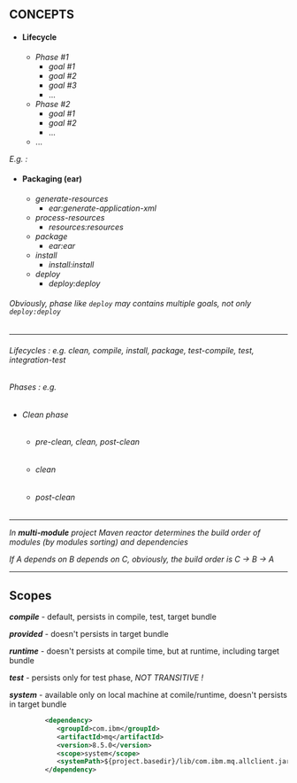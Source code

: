 ## CONCEPTS

- #### Lifecycle 
   - _Phase #1_
      - _goal #1_
      - _goal #2_
      - _goal #3_
      - ...
   - _Phase #2_
      - _goal #1_
      - _goal #2_
      - ...
   - ...
   
_E.g. :_

- #### Packaging (ear)
   - _generate-resources_
      - _ear:generate-application-xml_
   - _process-resources_
      - _resources:resources_ 
   - _package_
      - _ear:ear_ 
   - _install_
      - _install:install_ 
   - _deploy_
      - _deploy:deploy_ 

###### _Obviously, phase like ```deploy``` may contains multiple goals, not only ```deploy:deploy```_

---

###### Lifecycles : e.g. clean, compile, install, package, test-compile, test, integration-test
###### Phases : e.g.
- ###### Clean phase
   - ###### pre-clean, clean, post-clean
   - ###### clean
   - ###### post-clean

---

_In ***multi-module*** project Maven reactor determines the build order of modules (by modules sorting) and dependencies_

_If A depends on B depends on C, obviously, the build order is C -> B -> A_

---

## Scopes

***compile*** - default, persists in compile, test, target bundle

***provided*** - doesn't persists in target bundle

***runtime*** - doesn't persists at compile time, but at runtime, including target bundle

***test*** - persists only for test phase, _NOT TRANSITIVE !_

***system*** - available only on local machine at comile/runtime, doesn't persists in target bundle
```xml
         <dependency>
            <groupId>com.ibm</groupId>
            <artifactId>mq</artifactId>
            <version>8.5.0</version>
            <scope>system</scope>
            <systemPath>${project.basedir}/lib/com.ibm.mq.allclient.jar</systemPath>
         </dependency>
```


